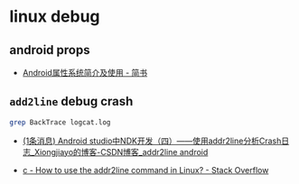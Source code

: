 # linux debug

## android props

- [Android属性系统简介及使用 - 简书](https://www.jianshu.com/p/37b13c1ceace)

## `add2line` debug crash

```sh
grep BackTrace logcat.log
```

- [(1条消息) Android studio中NDK开发（四）——使用addr2line分析Crash日志_Xiongjiayo的博客-CSDN博客_addr2line android](https://blog.csdn.net/Xiongjiayo/article/details/86514623)

- [c - How to use the addr2line command in Linux? - Stack Overflow](https://stackoverflow.com/questions/7648642/how-to-use-the-addr2line-command-in-linux)
